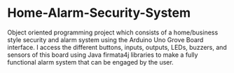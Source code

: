 # Home-Alarm-Security-System
Object oriented programming project which consists of a home/business style security and alarm system using the Arduino Uno Grove Board interface. I access the different buttons, inputs, outputs, LEDs, buzzers, and sensors of this board using Java firmata4j libraries to make a fully functional alarm system that can be engaged by the user.
